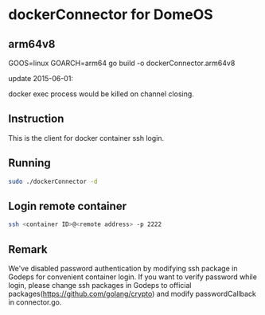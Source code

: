 dockerConnector for DomeOS
===
## arm64v8
GOOS=linux GOARCH=arm64 go build -o dockerConnector.arm64v8

update 2015-06-01: 

docker exec process would be killed on channel closing.

## Instruction

This is the client for docker container ssh login.

## Running

```bash
sudo ./dockerConnector -d
```

## Login remote container

```bash
ssh <container ID>@<remote address> -p 2222
```

## Remark

We've disabled password authentication by modifying ssh package in Godeps for convenient container login. If you want to verify password while login, please change ssh packages in Godeps to official packages(https://github.com/golang/crypto)  and modify passwordCallback in connector.go.
